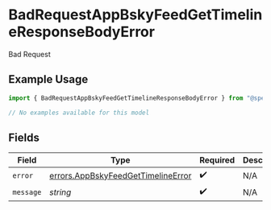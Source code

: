 # BadRequestAppBskyFeedGetTimelineResponseBodyError

Bad Request

## Example Usage

```typescript
import { BadRequestAppBskyFeedGetTimelineResponseBodyError } from "@speakeasy-sdks/bluesky/models/errors";

// No examples available for this model
```

## Fields

| Field                                                                                    | Type                                                                                     | Required                                                                                 | Description                                                                              |
| ---------------------------------------------------------------------------------------- | ---------------------------------------------------------------------------------------- | ---------------------------------------------------------------------------------------- | ---------------------------------------------------------------------------------------- |
| `error`                                                                                  | [errors.AppBskyFeedGetTimelineError](../../models/errors/appbskyfeedgettimelineerror.md) | :heavy_check_mark:                                                                       | N/A                                                                                      |
| `message`                                                                                | *string*                                                                                 | :heavy_check_mark:                                                                       | N/A                                                                                      |